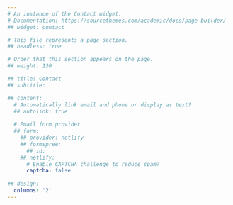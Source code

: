 ```yaml
---
# An instance of the Contact widget.
# Documentation: https://sourcethemes.com/academic/docs/page-builder/
## widget: contact

# This file represents a page section.
## headless: true

# Order that this section appears on the page.
## weight: 130

## title: Contact
## subtitle:

## content:
  # Automatically link email and phone or display as text?
  ## autolink: true
  
  # Email form provider
  ## form:
    ## provider: netlify
    ## formspree:
      ## id:
    ## netlify:
      # Enable CAPTCHA challenge to reduce spam?
      captcha: false
  
## design:
  columns: '2'
---
```

